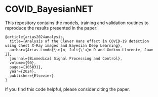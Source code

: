 # COVID_BayesianNET

This repository contains the models, training and validation routines to reproduce the results presented in the paper:

```
@article{arias2024analysis,
  title={Analysis of the Clever Hans effect in COVID-19 detection using Chest X-Ray images and Bayesian Deep Learning},
  author={Arias-Londo{\~n}o, Juli{\'a}n D and Godino-Llorente, Juan I},
  journal={Biomedical Signal Processing and Control},
  volume={90},
  pages={105831},
  year={2024},
  publisher={Elsevier}
}
```
If you find this code helpful, please consider citing the paper.
